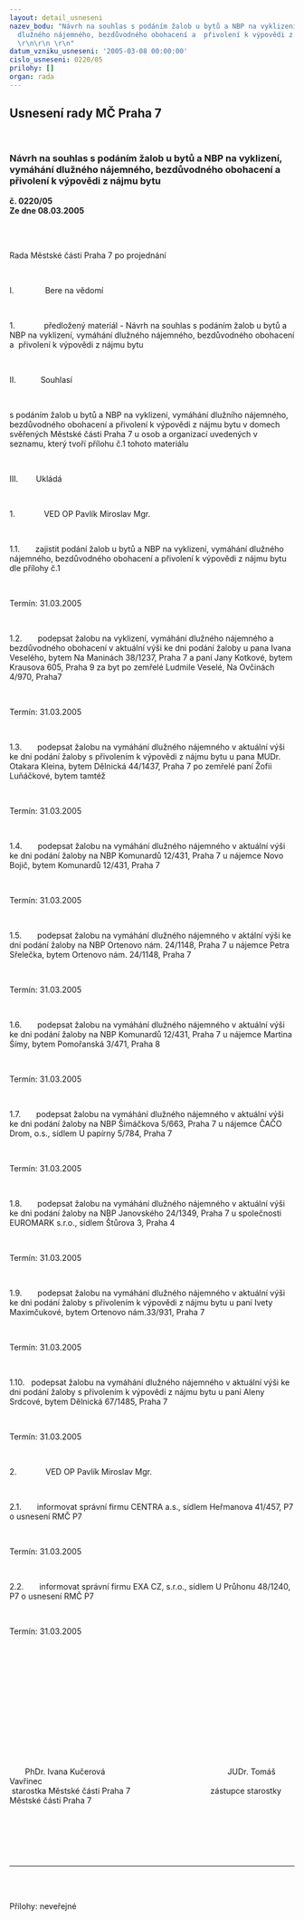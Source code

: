 ```yaml
---
layout: detail_usneseni
nazev_bodu: "Návrh na souhlas s podáním žalob u bytů a NBP na vyklizení, vymáhání
  dlužného nájemného, bezdůvodného obohacení a  přivolení k výpovědi z nájmu bytu
  \r\n\r\n \r\n"
datum_vzniku_usneseni: '2005-03-08 00:00:00'
cislo_usneseni: 0220/05
prilohy: []
organ: rada
---
```

<div id="ucUsn_pList" class="usn">
	<span><h2>Usnesení rady MČ Praha 7 </h2>
<br></span><div class="standBody">
<span><h3>Návrh na souhlas s podáním žalob u bytů a NBP na vyklizení, vymáhání dlužného nájemného, bezdůvodného obohacení a  přivolení k výpovědi z nájmu bytu 

 
</h3></span><div class="center">
		<strong>č. 0220/05</strong><br>
	</div>
<div class="center">
		<strong>Ze dne 08.03.2005</strong><br><br>
	</div>
<p><span><?xml:namespace prefix = o ns = "urn:schemas-microsoft-com:office:office" /><p></p></span></p>
<br><p>Rada Městské části Praha 7 po projednání</p>
<br><p><span>I.<span>              </span></span>Bere na vědomí</p>
<br><p><span>1.<span>             </span></span>předložený materiál - Návrh na souhlas s podáním žalob u bytů a NBP na vyklizení, vymáhání dlužného nájemného, bezdůvodného obohacení a<span>  </span>přivolení k výpovědi z nájmu bytu </p>
<br><p><span>II.<span>           </span></span>Souhlasí</p>
<br><p>s podáním žalob u bytů a NBP na vyklizení, vymáhání dlužního nájemného, bezdůvodného obohacení a přivolení k výpovědi z nájmu bytu v domech svěřených Městské části Praha 7 u osob a organizací uvedených v seznamu, který tvoří přílohu č.1 tohoto materiálu</p>
<br><p><span>III.<span>        </span></span>Ukládá</p>
<br><p><span>1.<span>             </span></span>VED OP Pavlík Miroslav Mgr.</p>
<br><p><span>1.1.<span>       </span></span>zajistit podání žalob u bytů a NBP na vyklizení, vymáhání dlužného nájemného, bezdůvodného obohacení a přivolení k výpovědi z nájmu bytu dle přílohy č.1</p>
<br><p>Termín: 31.03.2005</p>
<br><p><span>1.2.<span>       </span></span>podepsat žalobu na vyklizení, vymáhání dlužného nájemného a bezdůvodného obohacení v aktuální výši ke dni podání žaloby u pana Ivana Veselého, bytem Na Maninách 38/1237, Praha 7 a paní Jany Kotkové, bytem Krausova 605, Praha 9 za byt po zemřelé Ludmile Veselé, Na Ovčinách 4/970, Praha7 </p>
<br><p>Termín: 31.03.2005</p>
<br><p><span>1.3.<span>       </span></span>podepsat žalobu na vymáhání dlužného nájemného v aktuální výši ke dni podání žaloby s přivolením k výpovědi z nájmu bytu u pana MUDr. Otakara Kleina, bytem Dělnická 44/1437, Praha 7 po zemřelé paní Žofii Luňáčkové, bytem tamtéž</p>
<br><p>Termín: 31.03.2005</p>
<br><p><span>1.4.<span>       </span></span>podepsat žalobu na vymáhání dlužného nájemného v aktuální výši ke dni podání žaloby na NBP Komunardů 12/431, Praha 7 u nájemce Novo Bojič, bytem Komunardů 12/431, Praha 7</p>
<br><p>Termín: 31.03.2005</p>
<br><p><span>1.5.<span>       </span></span>podepsat žalobu na vymáhání dlužného nájemného v aktální výši ke dni podání žaloby na NBP Ortenovo nám. 24/1148, Praha 7 u nájemce Petra Sřelečka, bytem Ortenovo nám. 24/1148, Praha 7</p>
<br><p>Termín: 31.03.2005</p>
<br><p><span>1.6.<span>       </span></span>podepsat žalobu na vymáhání dlužného nájemného v aktuální výši ke dni podání žaloby na NBP Komunardů 12/431, Praha 7 u nájemce Martina Śímy, bytem Pomořanská 3/471, Praha 8</p>
<br><p>Termín: 31.03.2005</p>
<br><p><span>1.7.<span>       </span></span>podepsat žalobu na vymáhání dlužného nájemného v aktuální výši ke dni podání žaloby na NBP Šimáčkova 5/663, Praha 7 u nájemce ČAČO Drom, o.s., sídlem U papírny 5/784, Praha 7</p>
<br><p>Termín: 31.03.2005</p>
<br><p><span>1.8.<span>       </span></span>podepsat žalobu na vymáhání dlužného nájemného v aktuální výši ke dni podání žaloby na NBP Janovského 24/1349, Praha 7 u společnosti EUROMARK s.r.o., sídlem Štůrova 3, Praha 4</p>
<br><p>Termín: 31.03.2005</p>
<br><p><span>1.9.<span>       </span></span>podepsat žalobu na vymáhání dlužného nájemného v aktuální výši ke dni podání žaloby s přivolením k výpovědi z nájmu bytu u paní Ivety Maximčukové, bytem Ortenovo nám.33/931, Praha 7</p>
<br><p>Termín: 31.03.2005</p>
<br><p><span>1.10.<span>   </span></span>podepsat žalobu na vymáhání dlužného nájemného v aktuální výši ke dni podání žaloby s přivolením k výpovědi z nájmu bytu u paní Aleny Srdcové, bytem Dělnická 67/1485, Praha 7</p>
<br><p>Termín: 31.03.2005</p>
<br><p><span>2.<span>             </span></span>VED OP Pavlík Miroslav Mgr.</p>
<br><p><span>2.1.<span>       </span></span>informovat správní firmu CENTRA a.s., sídlem Heřmanova 41/457, P7 o usnesení RMČ P7</p>
<br><p>Termín: 31.03.2005</p>
<br><p><span>2.2.<span>       </span></span>informovat správní firmu EXA CZ, s.r.o., sídlem U Průhonu 48/1240, P7 o usnesení RMČ P7</p>
<br><p>Termín: 31.03.2005</p>
<br><p align="left"><p> </p></p>
<br><p><p> </p></p>
<br><p><p> </p></p>
<br><p><span>       </span>PhDr. Ivana Kučerová<span>                                         </span><span>              </span>JUDr. Tomáš Vavřinec <br><span> </span>starostka Městské části Praha 7<span>                                 </span><span>   </span>zástupce starostky Městské části Praha 7</p>
<br><p><br></p>
<p></p>
<br><hr>
<br><br><p></p>Přílohy: neveřejné</div>
</div>